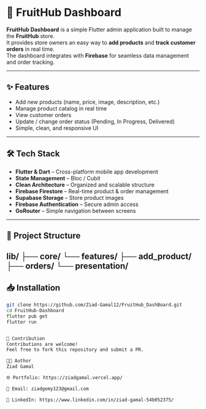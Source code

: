 # 🚀 FruitHub Dashboard

**FruitHub Dashboard** is a simple Flutter admin application built to manage the **FruitHub** store.  
It provides store owners an easy way to **add products** and **track customer orders** in real time.  
The dashboard integrates with **Firebase** for seamless data management and order tracking.  

---

## ✨ Features
- Add new products (name, price, image, description, etc.)
- Manage product catalog in real time
- View customer orders
- Update / change order status (Pending, In Progress, Delivered)
- Simple, clean, and responsive UI

---

## 🛠️ Tech Stack
- **Flutter & Dart** – Cross-platform mobile app development  
- **State Management** – Bloc / Cubit  
- **Clean Architecture** – Organized and scalable structure  
- **Firebase Firestore** – Real-time product & order management  
- **Supabase Storage** – Store product images  
- **Firebase Authentication** – Secure admin access  
- **GoRouter** – Simple navigation between screens  

---

## 📂 Project Structure
lib/
├── core/
└── features/
├── add_product/
├── orders/
└── presentation/
---

## 📥 Installation
```bash
git clone https://github.com/Ziad-Gamal12/FruitHub_DashBoard.git
cd FruitHub-Dashboard
flutter pub get
flutter run


🤝 Contribution
Contributions are welcome!
Feel free to fork this repository and submit a PR.

👨‍💻 Author
Ziad Gamal

🌐 Portfolio: https://ziadgamal.vercel.app/

📧 Email: ziadgemy123@gmail.com

🔗 LinkedIn: https://www.linkedin.com/in/ziad-gamal-54b052375/
